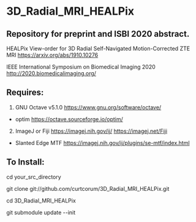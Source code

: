 # 3D_Radial_MRI_HEALPix

## Repository for preprint and ISBI 2020 abstract.
HEALPix View-order for 3D Radial Self-Navigated Motion-Corrected ZTE MRI https://arxiv.org/abs/1910.10276

IEEE International Symposium on Biomedical Imaging 2020 http://2020.biomedicalimaging.org/


## Requires:
1. GNU Octave v5.1.0 https://www.gnu.org/software/octave/
- optim https://octave.sourceforge.io/optim/
2. ImageJ or Fiji  https://imagej.nih.gov/ij/  https://imagej.net/Fiji
- Slanted Edge MTF https://imagej.nih.gov/ij/plugins/se-mtf/index.html


## To Install:
  cd your_src_directory

  git clone git://github.com/curtcorum/3D_Radial_MRI_HEALPix.git

  cd 3D_Radial_MRI_HEALPix

  git submodule update --init
